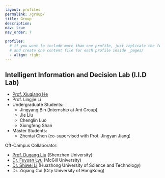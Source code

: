 ```yaml
---
layout: profiles
permalink: /group/
title: Group
description:
nav: true
nav_order: 7

profiles:
  # if you want to include more than one profile, just replicate the following block
  # and create one content file for each profile inside _pages/
  - align: right
---
```


## Intelligent Information and Decision Lab (I.I.D Lab)
- [Prof. Xiuqiang He](https://he-xiuqiang.github.io/)
- Prof. Lingjie Li
- Undergraduate Students:
    - Jingyang Bin (Internship at Ant Group)
    - Jie Liu
    - Chenglin Luo
    - Xiongfeng Shan
- Master Students:
    - Zhentai Chen (co-supervised with Prof. Jingyan Jiang)

Off-Campus Collaborator:

- [Prof. Dugang Liu](https://dgliu.github.io) (Shenzhen University)
- [Dr. Fuyuan Lyu](https://fuyuanlyu.github.io) (McGill University)
- [Dr. Shiwei Li](https://leopold1423.github.io/) (Huazhong University of Science and Technology)
- Dr. Ziqiang Cui (City University of HongKong)
